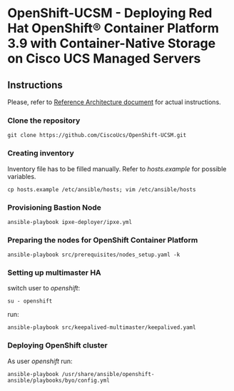 # OpenShift-UCSM - Deploying Red Hat OpenShift® Container Platform 3.9 with Container-Native Storage on Cisco UCS Managed Servers

## Instructions
Please, refer to [Reference Architecture document](https://www.cisco.com/c/en/us/td/docs/unified_computing/ucs/UCS_CVDs/ucs_openshift_design.html)
 for actual instructions.

### Clone the repository
`git clone https://github.com/CiscoUcs/OpenShift-UCSM.git`

### Creating inventory
Inventory file has to be filled manually.
Refer to *hosts.example* for possible variables.

`cp hosts.example /etc/ansible/hosts;
vim /etc/ansible/hosts`

### Provisioning Bastion Node

`ansible-playbook ipxe-deployer/ipxe.yml`


### Preparing the nodes for OpenShift Container Platform

`ansible-playbook src/prerequisites/nodes_setup.yaml -k`

### Setting up multimaster HA
switch user to *openshift*:

`su - openshift`

run:

`ansible-playbook src/keepalived-multimaster/keepalived.yaml`

### Deploying OpenShift cluster
As user *openshift* run:

`ansible-playbook /usr/share/ansible/openshift-ansible/playbooks/byo/config.yml`
